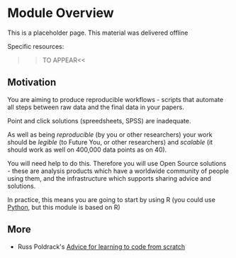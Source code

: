 # Module Overview

This is a placeholder page. This material was delivered offline

Specific resources:
  
  >>TO APPEAR<<
  
## Motivation

You are aiming to produce reproducible workflows - scripts that automate all steps between raw data and the final data in your papers.

Point and click solutions (spreedsheets, SPSS) are inadequate.

As well as being *reproducible* (by you or other researchers) your work should be *legible* (to Future You, or other researchers) and *scalable* (it should work as well on 400,000 data points as on 40).

You will need help to do this. Therefore you will use Open Source solutions - these are analysis products which have a worldwide community of people using them, and the infrastructure which supports sharing advice and solutions. 

In practice, this means you are going to start by using R (you could use [Python](https://tomstafford.github.io/psy6422/appendices.html#python), but this module is based on R)

## More

* Russ Poldrack's [Advice for learning to code from scratch ](http://www.russpoldrack.org/2016/05/advice-for-learning-to-code-from-scratch.html)
